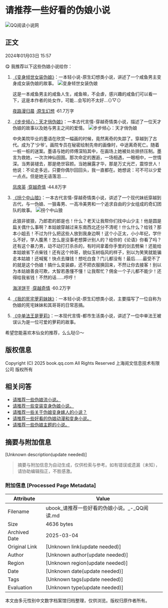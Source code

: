 # 请推荐一些好看的伪娘小说

![QQ阅读小说网](//qqreader-site-1252317822.file.myqcloud.com/qq-pc/static/img/logo-nav.13e84eb.png)

## 正文

2024年01月03日 15:57

😋 我推荐以下这些伪娘小说给你： 

1. [《变身倾世女装伪娘》](//book.qq.com/book-detail/21826810)：一本轻小说-原生幻想类小说，讲述了一个咸鱼男主变身成女装伪娘的故事。 
   ![变身倾世女装伪娘](https://wfqqreader-1252317822.image.myqcloud.com/cover/810/21826810/b_21826810.webp)
   
   这是一本咸鱼男主的咸鱼人生，咸鱼嘛，不会虐，感兴趣的咸鱼们可以看一下，这是本作者的处女作，可能…会写的不太好…⊙▽⊙
   
   [夜路漫归晨](//book.qq.com/book-writer/8200287403801501) [·原生幻想](//book.qq.com/book-cate/20059-20060-0-0-0-0-0-1) ·61.7万字

2. [《步步倾心：天才俏伪娘》](//book.qq.com/book-detail/378277)：一本古代言情-穿越奇情类小说，描述了一位天才伪娘的故事以及她与男主之间的爱情。 
   ![步步倾心：天才俏伪娘](https://wfqqreader-1252317822.image.myqcloud.com/cover/277/378277/b_378277.webp)

   中央美院毕业的墨语在欣赏一幅画的时候，竟然离奇的失踪了。穿越到了古代。成为了‘少爷’。画院专员在秘密绘制先帝的画像时，中途离奇死亡。随着一桩一桩的迷案。墨语与她的师傅深陷其中，在画场上她被处处排挤压制。墨言为救她，一次次神仙囹圄。那次命定的邂逅，一场相遇，一眼相中，一世情深。当男装褪去，那是绝世容颜。当她展露才华，那是万丈光芒，震惊世人！他说：不论走多远，只要你偶尔回回头，我一直都在。她想说：可不可以少爱一点点。但是她无语落泪.....
   
   [凤席英](//book.qq.com/book-writer/3004723601572901) [·穿越奇情](//book.qq.com/book-cate/30013-30017-0-0-0-0-0-1) ·44.8万字

3. [《拐个中山狼》](//book.qq.com/book-detail/468248)：一本古代言情-穿越奇情类小说，讲述了一个现代妹纸穿越到古代，与一伪娘、一狠毒男、一高冷美男和一个追求自由的少女组成的奇幻团队的故事。 
   ![拐个中山狼](https://wfqqreader-1252317822.image.myqcloud.com/cover/248/468248/b_468248.webp)

   此狼非彼狼，乃郎君的郎是也！什么？老天让我帮你们找中山少主！他是圆是扁关偶什么事啊？本姑娘穿越过来东南西北还分不清呢！什么什么？给钱？那本小姐去！不过为什么把这些人放到我身边啊！这个小正太，小小年纪，学什么不好，学人腹黑！怎么是没事老想算计别人的？给你的《论语》你看了吗？还有这个暴力男，动不动打打杀杀的，有时间拿着你手里的剑去劈柴！还能给本姑娘省下点柴钱！还有这个帅哥，貌似玉树临风的样子，别以为笑笑就能骗走本姑娘！还喊冤！快点去赚钱！想吃白食？门儿都没有！最后……最受不了的就是这个伪娘！搞什么变装癖，还不把衣服换回来，不然让你去接客！别以为本姑娘善良可欺，大智若愚懂不懂！让我帮忙？佣金一个子儿都不能少！还得给我省钱！不然的话……哼哼！
   
   [海洋饼干](//book.qq.com/book-writer/3626399204024701) [·穿越奇情](//book.qq.com/book-cate/30013-30017-0-0-0-0-0-1) ·60.2万字

4. [《我的死宅萝莉妹妹》](//book.qq.com/so/%E6%88%91%E7%9A%84%E6%AD%BB%E5%AE%85%E8%90%9D%E8%8E%89%E5%A6%B9%E5%A6%B9)：一本轻小说-原生幻想类小说，主要描写了一位自称为伪娘的死宅妹妹和其哥哥的日常恶搞。 

5. [《中单法王是萝莉》](//book.qq.com/so/%E4%B8%AD%E5%8D%95%E6%B3%95%E7%8E%8B%E6%98%AF%E8%90%9D%E8%8E%89)：一本现代言情-都市生活类小说，讲述了一位中单法王被误认为是一位可爱的萝莉的故事。 

希望您能喜欢本仙女的推荐，么么哒😗～ 

## 版权信息

Copyright (C) 2025 book.qq.com All Rights Reserved 上海阅文信息技术有限公司 版权所有 

## 相关问答

- [请推荐一些伪娘流小说。](//book.qq.com/ask/detail/jdjdfolwwz)
- [请推荐一些变装变身伪娘小说。](//book.qq.com/ask/detail/jdnjrhycgt)
- [请推荐一些关于伪娘变身嫁人的小说？](//book.qq.com/ask/detail/jdfoclenlw)
- [请推荐一些好看的伪娘动漫和变身小说。](//book.qq.com/ask/detail/jdosurnjgt)
- [请推荐一些伪娘主题的小说。](//book.qq.com/ask/detail/peqbqbdyen)
<!-- tcd_original_link https://ubook.reader.qq.com/ask/detail/perhjdamiq -->


## 摘要与附加信息

<!-- tcd_abstract -->
[Unknown description(update needed)]
<!-- tcd_abstract_end -->

> 摘要与附加信息为自动生成，仅供检索与参考。如有错误或遗漏（未知），请协助编辑指正，不胜感激。

### 附加信息 [Processed Page Metadata]

| Attribute       | Value                                  |
|-----------------|----------------------------------------|
| Filename        | ubook_请推荐一些好看的伪娘小说。_-_QQ阅读.md                             |
| Size            | 4636 bytes                           |
| Archived Date   | 2025-03-04                             |
| Original Link   | [Unknown link(update needed)]                       |
| Author          | [Unknown author(update needed)]                               |
| Region          | [Unknown region(update needed)]                               |
| Date            | [Unknown date(update needed)]                                 |
| Tags            | [Unknown tags(update needed)]                                 |
| Evaluation            | [Unknown type(update needed)]                                 |
<!-- tcd_table_end -->

本文由多元性别中文数字档案馆归档整理，仅供浏览。版权归原作者所有。
